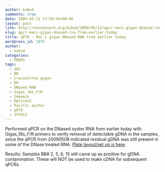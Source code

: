 ```yaml
---
author: kubu4
comments: true
date: 2009-05-12 17:59:59+00:00
layout: post
link: http://onsnetwork.org/kubu4/2009/05/12/qpcr-macs-gigas-dnased-rna-from-earlier-today/
slug: qpcr-macs-gigas-dnased-rna-from-earlier-today
title: qPCR - Mac's gigas DNased RNA from earlier today
wordpress_id: 1075
author:
  - kubu4
categories:
  - PROPS
tags:
  - 18s
  - BB
  - Crassostrea gigas
  - DH
  - DNased RNA
  - Gigas_18s_F/R
  - Immomix
  - Opticon2
  - Pacific oyster
  - qPCR
  - SYTO13
---
```


Performed qPCR on the DNased oyster RNA from earlier today with Gigas_18s_F/R primers to verify removal of detectable gDNA in the samples, since the qPCR from 20090508 indicated residual gDNA was still present in some of the DNase treated RNA. [Plate layout/set up is here](http://eagle.fish.washington.edu/Arabidopsis/Notebook%20Workup%20Files/20090512-01.jpg).

Results: Samples BB# 2, 5, 6, 15 still came up as positive for gDNA contamination. These will NOT be used to make cDNA for subsequent qPCRs.
